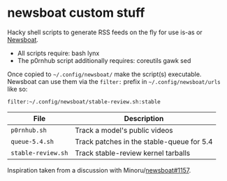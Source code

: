 # newsboat custom stuff
Hacky shell scripts to generate RSS feeds on the fly for use is-as or [Newsboat](https://github.com/newsboat/newsboat).

* All scripts require: bash lynx
* The p0rnhub script additionally requires: coreutils gawk sed

Once copied to `~/.config/newsboat/` make the script(s) executable. Newsboat can use them via the `filter:` prefix in `~/.config/newsboat/urls` like so:
```
filter:~/.config/newsboat/stable-review.sh:stable
```

File | Description | 
 --- | --- |
`p0rnhub.sh` | Track a model's public videos |
`queue-5.4.sh` | Track patches in the stable-queue for 5.4 |
`stable-review.sh` | Track stable-review kernel tarballs |

Inspiration taken from a discussion with Minoru/[newsboat#1157](https://github.com/newsboat/newsboat/issues/1157).
